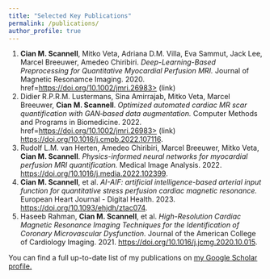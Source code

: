 ```yaml
---
title: "Selected Key Publications"
permalink: /publications/
author_profile: true
---
```


1. <b>Cian M. Scannell</b>, Mitko Veta, Adriana D.M. Villa, Eva Sammut, Jack Lee, Marcel Breeuwer, Amedeo Chiribiri.  <i>Deep-Learning-Based Preprocessing for Quantitative Myocardial Perfusion MRI.</i> Journal of Magnetic Resonamce Imaging. 2020. 
<a> href=https://doi.org/10.1002/jmri.26983> (link)</a> 
2. Didier R.P.R.M. Lustermans, Sina Amirrajab, Mitko Veta, Marcel Breeuwer, <b>Cian M. Scannell</b>. <i>Optimized automated cardiac MR scar quantification with GAN‐based data augmentation.</i> Computer Methods and Programs in Biomedicine. 2022. 
<a> href=https://doi.org/10.1002/jmri.26983> (link)</a> 
https://doi.org/10.1016/j.cmpb.2022.107116.
3. Rudolf L.M. van Herten, Amedeo Chiribiri, Marcel Breeuwer, Mitko Veta, <b>Cian M. Scannell</b>. <i>Physics-informed neural networks for myocardial perfusion MRI quantification.</i> Medical Image Analysis. 2022.
https://doi.org/10.1016/j.media.2022.102399.
4. <b>Cian M. Scannell</b>, et al. <i>AI-AIF: artificial intelligence-based arterial input function for quantitative stress perfusion cardiac magnetic resonance.</i> European Heart Journal - Digital Health. 2023. 
https://doi.org/10.1093/ehjdh/ztac074.
5. Haseeb Rahman, <b>Cian M. Scannell</b>, et al. <i>High-Resolution Cardiac Magnetic Resonance Imaging Techniques for the Identification of Coronary Microvascular Dysfunction.</i> Journal of the American College of Cardiology Imaging. 2021. 
https://doi.org/10.1016/j.jcmg.2020.10.015.

You can find a full up-to-date list of my publications on <u><a href="{{https://scholar.google.com/citations?user=EWjAN3YAAAAJ&hl=en}}">my Google Scholar profile</a>.</u>
